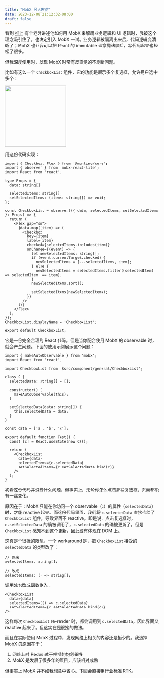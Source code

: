 ```yaml
---
title: "MobX 另人失望"
date: 2023-12-08T21:12:32+08:00
draft: false
---
```


看到 [推上](https://twitter.com/hd_nvim/status/1727038570198979070) 有个老外讲述他如何用 MobX 来解耦业务逻辑和 UI 逻辑时，我被这个理念吸引住了，也决定引入 MobX 一试。业务逻辑被隔离出来后，代码逻辑变清晰了；MobX 也让我可以把 React 的 immutable 理念抛诸脑后，写代码起来也轻松了很多。

但我深度使用时，发现 MobX 时常有反直觉的不刷新问题。

比如有这么一个 `CheckboxList` 组件，它的功能是展示多个复选框，允许用户选中多个：

<img src="/image/2023/12/checkbox-list.png" width="200px">


用这份代码实现：

```tsx
import { Checkbox, Flex } from '@mantine/core';
import { observer } from 'mobx-react-lite';
import React from 'react';

type Props = {
  data: string[];

  selectedItems: string[];
  setSelectedItems: (items: string[]) => void;
};

const CheckboxList = observer(({ data, selectedItems, setSelectedItems }: Props) => {
  return (
    <Flex gap="sm">
      {data.map((item) => (
        <Checkbox
          key={item}
          label={item}
          checked={selectedItems.includes(item)}
          onChange={(event) => {
            let newSelectedItems: string[];
            if (event.currentTarget.checked) {
              newSelectedItems = [...selectedItems, item];
            } else {
              newSelectedItems = selectedItems.filter((selectedItem) => selectedItem !== item);
            }
            newSelectedItems.sort();

            setSelectedItems(newSelectedItems);
          }}
        />
      ))}
    </Flex>
  );
});
CheckboxList.displayName = 'CheckboxList';

export default CheckboxList;
```

它是一份完全合理的 React 代码。但是当你配合使用 MobX 的 observable 时，就会产生问题。下面的使用示例展示这个问题：

```tsx
import { makeAutoObservable } from 'mobx';
import React from 'react';

import CheckboxList from '$src/component/general/CheckboxList';

class C {
  selectedData: string[] = [];

  constructor() {
    makeAutoObservable(this);
  }

  setSelectedData(data: string[]) {
    this.selectedData = data;
  }
}

const data = ['a', 'b', 'c'];

export default function Test() {
  const [c] = React.useState(new C());

  return (
    <CheckboxList 
      data={data}
      selectedItems={c.selectedData}
      setSelectedItems={c.setSelectedData.bind(c)}
    />
  );
}
```

初看这份代码并没有什么问题。但事实上，无论你怎么点击那些复选框，页面都没有一丝变化。

原因在于：MobX 只能在你访问一个 observable（`c`）的属性（`selectedData`）时，才能 reactive 起来。而这份代码里面，我们将 `c.selectedData` 直接传给了 `CheckboxList` 组件，导致界面不 reactive。即是说，点击复选框时，`c.setSelectedData` 的确被调用了，`c.selectedData` 的确被更新了，但是 `CheckboxList` 感知不到这个更新，因此没有体现在 DOM 上。

这真是个很挫的限制。一个 workaround 是，把 `CheckboxList` 接受的 `selectedData` 的类型改了：

```tsx
// 原来
selectedItems: string[];

// 改成
selectedItems: () => string[];
```

调用处也改成函数传入：

```tsx
<CheckboxList 
  data={data}
  selectedItems={() => c.selectedData}
  setSelectedItems={c.setSelectedData.bind(c)}
/>
```

这样每次 `CheckboxList` re-render 时，都会调用到 `c.selectedData`，因此界面又 reactive 起来了。但这实在是很挫的做法。

而且在实际使用 MobX 过程中，发现网络上相关的内容还是挺少的。我选择 MobX 的原因在于：

1. 网络上对 Redux 过于啰嗦的抱怨很多
2. MobX 是发展了很多年的项目，应该相对成熟

但事实上 MobX 并不如我想象中省心。下回会直接用行业标准 RTK。
